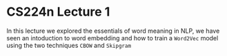 # CS224n Lecture 1
In this lecture we explored the essentials of word meaning in NLP, we have seen an intoduction to word embedding and how to train a `Word2Vec` model using the two techniques `CBOW` and `Skipgram`

